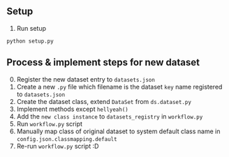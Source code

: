 ## Setup

1. Run setup

```
python setup.py
```

## Process & implement steps for new dataset

0. Register the new dataset entry to `datasets.json`
1. Create a new `.py` file which filename is the dataset `key` name registered to `datasets.json`
2. Create the dataset class, extend `DataSet` from `ds.dataset.py`
3. Implement methods except `hellyeah()`
4. Add the `new class instance` to `datasets_registry` in `workflow.py`
5. Run `workflow.py` script
6. Manually map class of original dataset to system default class name in `config.json.classmapping.default`
7. Re-run `workflow.py` script :D